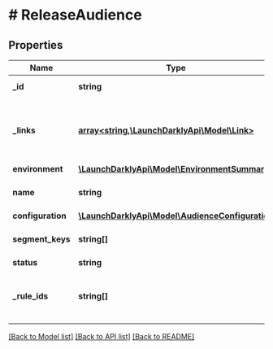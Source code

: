 # # ReleaseAudience

## Properties

Name | Type | Description | Notes
------------ | ------------- | ------------- | -------------
**_id** | **string** | The audience ID |
**_links** | [**array<string,\LaunchDarklyApi\Model\Link>**](Link.md) | The location and content type of related resources | [optional]
**environment** | [**\LaunchDarklyApi\Model\EnvironmentSummary**](EnvironmentSummary.md) |  | [optional]
**name** | **string** | The release phase name |
**configuration** | [**\LaunchDarklyApi\Model\AudienceConfiguration**](AudienceConfiguration.md) |  | [optional]
**segment_keys** | **string[]** | A list of segment keys | [optional]
**status** | **string** |  | [optional]
**_rule_ids** | **string[]** | The rules IDs added or updated by this audience | [optional]

[[Back to Model list]](../../README.md#models) [[Back to API list]](../../README.md#endpoints) [[Back to README]](../../README.md)
